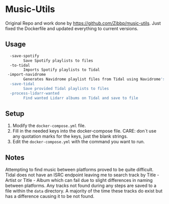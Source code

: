# Music-Utils

Original Repo and work done by https://github.com/Zibbp/music-utils.
Just fixed the Dockerfile and updated everything to current versions.

## Usage

```sh
  -save-spotify
        Save Spotify playlists to files
  -to-tidal
        Imports Spotify playlists to Tidal
 -import-navidrome
        Generates Navidrome playlist files from Tidal using Navidrome's database
  -save-tidal
        Save provided Tidal playlists to files
  -process-lidarr-wanted
        Find wanted Lidarr albums on Tidal and save to file
```

## Setup

1. Modify the `docker-compose.yml` file.
2. Fill in the needed keys into the docker-compose file. CARE: don´t use any quotation marks for the keys, just the blank strings.
3. Edit the `docker-compose.yml` with the command you want to run.

## Notes

Attempting to find music between platforms proved to be quite difficult. Tidal does not have an ISRC endpoint leaving me to search track by Title - Artist or Title - Album which can fail due to slight differences in naming between platforms. Any tracks not found during any steps are saved to a file within the `data` directory. A majority of the time these tracks do exist but has a difference causing it to be not found.